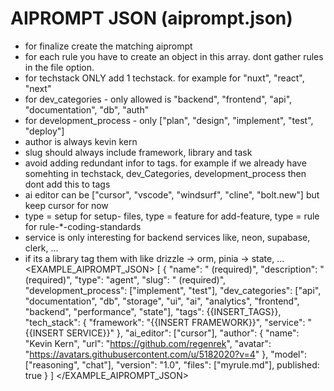 # AIPROMPT JSON (aiprompt.json)
- for finalize create the matching aiprompt
- for each rule you have to create an object in this array. dont gather rules in the file option.
- for techstack ONLY add 1 techstack. for example for "nuxt", "react", "next"
- for dev_categories - only allowed is "backend", "frontend", "api", "documentation", "db", "auth"
- for development_process - only ["plan", "design", "implement", "test", "deploy"]
- author is always kevin kern
- slug should always include framework, library and task
- avoid adding redundant infor to tags. for example if we already have somehting in techstack, dev_Categories, development_process then dont add this to tags
- ai editor can be  ["cursor", "vscode", "windsurf", "cline", "bolt.new"] but keep cursor for now
- type = setup for setup- files, type = feature for add-feature, type = rule for rule-*-coding-standards
- service is only interesting for backend services like, neon, supabase, clerk, ...
- if its a library tag them with like drizzle -> orm, pinia -> state, ...
<EXAMPLE_AIPROMPT_JSON>
[
    {
    "name": "<name> (required)",
    "description": "<description> (required)",
    "type": "agent",
    "slug": "<slug> (required)",
    "development_process": ["implement", "test"],
    "dev_categories": ["api", "documentation", "db", "storage", "ui", "ai", "analytics", "frontend", "backend", "performance", "state"],
    "tags": {{INSERT_TAGS}},
    "tech_stack": {
      "framework": "{{INSERT FRAMEWORK}}",
      "service": "{{INSERT SERVICE}}"
    },
    "ai_editor": ["cursor"],
    "author": {
      "name": "Kevin Kern",
      "url": "https://github.com/regenrek",
      "avatar": "https://avatars.githubusercontent.com/u/5182020?v=4"
    },
    "model": ["reasoning", "chat"],
    "version": "1.0",
    "files": ["myrule.md"],
    published: true
  }
]
</EXAMPLE_AIPROMPT_JSON>
